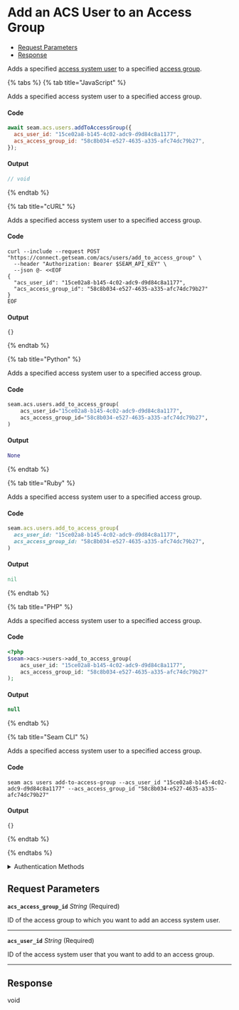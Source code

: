 # Add an ACS User to an Access Group

- [Request Parameters](#request-parameters)
- [Response](#response)

Adds a specified [access system user](https://docs.seam.co/latest/capability-guides/access-systems/user-management) to a specified [access group](https://docs.seam.co/latest/capability-guides/access-systems/assigning-users-to-access-groups).


{% tabs %}
{% tab title="JavaScript" %}

Adds a specified access system user to a specified access group.

#### Code

```javascript
await seam.acs.users.addToAccessGroup({
  acs_user_id: "15ce02a8-b145-4c02-adc9-d9d84c8a1177",
  acs_access_group_id: "58c8b034-e527-4635-a335-afc74dc79b27",
});
```

#### Output

```javascript
// void
```
{% endtab %}

{% tab title="cURL" %}

Adds a specified access system user to a specified access group.

#### Code

```curl
curl --include --request POST "https://connect.getseam.com/acs/users/add_to_access_group" \
  --header "Authorization: Bearer $SEAM_API_KEY" \
  --json @- <<EOF
{
  "acs_user_id": "15ce02a8-b145-4c02-adc9-d9d84c8a1177",
  "acs_access_group_id": "58c8b034-e527-4635-a335-afc74dc79b27"
}
EOF
```

#### Output

```curl
{}
```
{% endtab %}

{% tab title="Python" %}

Adds a specified access system user to a specified access group.

#### Code

```python
seam.acs.users.add_to_access_group(
    acs_user_id="15ce02a8-b145-4c02-adc9-d9d84c8a1177",
    acs_access_group_id="58c8b034-e527-4635-a335-afc74dc79b27",
)
```

#### Output

```python
None
```
{% endtab %}

{% tab title="Ruby" %}

Adds a specified access system user to a specified access group.

#### Code

```ruby
seam.acs.users.add_to_access_group(
  acs_user_id: "15ce02a8-b145-4c02-adc9-d9d84c8a1177",
  acs_access_group_id: "58c8b034-e527-4635-a335-afc74dc79b27",
)
```

#### Output

```ruby
nil
```
{% endtab %}

{% tab title="PHP" %}

Adds a specified access system user to a specified access group.

#### Code

```php
<?php
$seam->acs->users->add_to_access_group(
    acs_user_id: "15ce02a8-b145-4c02-adc9-d9d84c8a1177",
    acs_access_group_id: "58c8b034-e527-4635-a335-afc74dc79b27"
);
```

#### Output

```php
null
```
{% endtab %}

{% tab title="Seam CLI" %}

Adds a specified access system user to a specified access group.

#### Code

```seam_cli
seam acs users add-to-access-group --acs_user_id "15ce02a8-b145-4c02-adc9-d9d84c8a1177" --acs_access_group_id "58c8b034-e527-4635-a335-afc74dc79b27"
```

#### Output

```seam_cli
{}
```
{% endtab %}

{% endtabs %}


<details>

<summary>Authentication Methods</summary>

- API key
- Personal access token
  <br>Must also include the `seam-workspace` header in the request.

To learn more, see [Authentication](https://docs.seam.co/latest/api/authentication).
</details>

## Request Parameters

**`acs_access_group_id`** *String* (Required)

ID of the access group to which you want to add an access system user.

---

**`acs_user_id`** *String* (Required)

ID of the access system user that you want to add to an access group.

---


## Response

void

